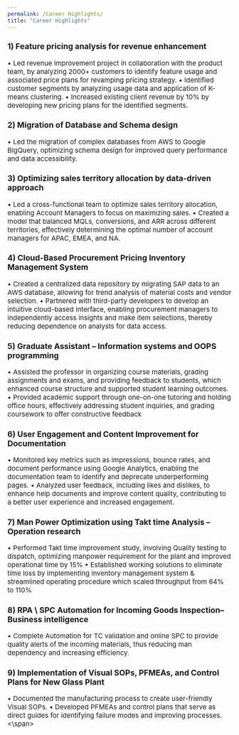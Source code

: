 ```yaml
---
permalink: /Career Highlights/
title: "Career Highlights"
---
```


<span style="font-size:15px">
<H3>1) Feature pricing analysis for revenue enhancement</H3>  
•  Led revenue improvement project in collaboration with the product team, by analyzing 2000+ customers to identify 
feature usage and associated price plans for revamping pricing strategy.  
• Identified customer segments by analyzing usage data and application of K-means clustering.  
•  Increased existing client revenue by 10% by developing new pricing plans for the identified segments.

<H3>2) Migration of Database and Schema design</H3>  
• Led the migration of complex databases from AWS to Google BigQuery, optimizing schema design for improved query 
performance and data accessibility.

<H3>3) Optimizing sales territory allocation by data-driven approach</H3>  
• Led a cross-functional team to optimize sales territory allocation, enabling Account Managers to focus on maximizing 
sales. 
• Created a model that balanced MQLs, conversions, and ARR across different territories, effectively determining the 
optimal number of account managers for APAC, EMEA, and NA. 
 
<H3>4) Cloud-Based Procurement Pricing Inventory Management System</H3>  
• Created a centralized data repository by migrating SAP data to an AWS database, allowing for trend analysis of 
material costs and vendor selection. 
• Partnered with third-party developers to develop an intuitive cloud-based interface, enabling procurement managers 
to independently access insights and make item selections, thereby reducing dependence on analysts for data 
access. 
 
<H3>5) Graduate Assistant – Information systems and OOPS programming</H3>  
• Assisted the professor in organizing course materials, grading assignments and exams, and providing feedback to 
students, which enhanced course structure and supported student learning outcomes. 
• Provided academic support through one-on-one tutoring and holding office hours, effectively addressing student 
inquiries, and grading coursework to offer constructive feedback 
 
<H3>6) User Engagement and Content Improvement for Documentation</H3>  
• Monitored key metrics such as impressions, bounce rates, and document performance using Google Analytics, 
enabling the documentation team to identify and deprecate underperforming pages. 
• Analyzed user feedback, including likes and dislikes, to enhance help documents and improve content quality, 
contributing to a better user experience and increased engagement. 

<H3>7) Man Power Optimization using Takt time Analysis – Operation research</H3>  
• Performed Takt time improvement study, involving Quality testing to dispatch, optimizing manpower requirement for 
the plant and improved operational time by 15%  
• Established working solutions to eliminate time loss by implementing inventory management system & streamlined 
operating procedure which scaled throughput from 64% to 110% 

<H3>8) RPA \ SPC Automation for Incoming Goods Inspection– Business intelligence</H3>  
• Complete Automation for TC validation and online SPC to provide quality alerts of the incoming materials, thus 
reducing man dependency and increasing efficiency. 

<H3>9) Implementation of Visual SOPs, PFMEAs, and Control Plans for New Glass Plant</H3>  
• Documented the manufacturing process to create user-friendly Visual SOPs. 
• Developed PFMEAs and control plans that serve as direct guides for identifying failure modes and improving 
processes.
<\span>
